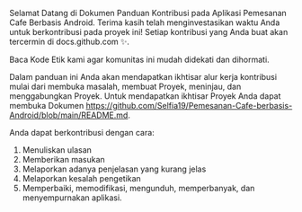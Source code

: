 Selamat Datang di Dokumen Panduan Kontribusi pada Aplikasi Pemesanan Cafe Berbasis Android.
Terima kasih telah menginvestasikan waktu Anda untuk berkontribusi pada proyek ini! Setiap kontribusi yang Anda buat akan tercermin di docs.github.com ✨.

Baca Kode Etik kami agar komunitas ini mudah didekati dan dihormati.

Dalam panduan ini Anda akan mendapatkan ikhtisar alur kerja kontribusi mulai dari membuka masalah, membuat Proyek, meninjau, dan menggabungkan Proyek.
Untuk mendapatkan ikhtisar Proyek Anda dapat membuka Dokumen https://github.com/Selfia19/Pemesanan-Cafe-berbasis-Android/blob/main/README.md.

Anda dapat berkontribusi dengan cara:
1. Menuliskan ulasan
2. Memberikan masukan
3. Melaporkan adanya penjelasan yang kurang jelas
4. Melaporkan kesalah pengetikan
5. Memperbaiki, memodifikasi, mengunduh, memperbanyak, dan menyempurnakan aplikasi.




